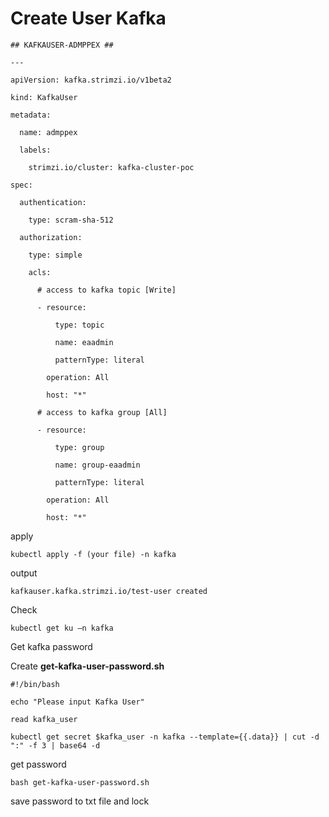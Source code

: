 # Create User Kafka

    ## KAFKAUSER-ADMPPEX ## 

    --- 

    apiVersion: kafka.strimzi.io/v1beta2 

    kind: KafkaUser 

    metadata: 

      name: admppex 

      labels: 

        strimzi.io/cluster: kafka-cluster-poc 

    spec: 

      authentication: 

        type: scram-sha-512 

      authorization: 

        type: simple 

        acls: 

          # access to kafka topic [Write] 

          - resource: 

              type: topic 

              name: eaadmin 

              patternType: literal 

            operation: All 

            host: "*" 

          # access to kafka group [All] 

          - resource: 

              type: group 

              name: group-eaadmin 

              patternType: literal 

            operation: All 

            host: "*" 

apply

    kubectl apply -f (your file) -n kafka 

output

    kafkauser.kafka.strimzi.io/test-user created

Check

    kubectl get ku –n kafka

Get kafka password

Create **get-kafka-user-password.sh**

    #!/bin/bash 

    echo "Please input Kafka User" 

    read kafka_user 

    kubectl get secret $kafka_user -n kafka --template={{.data}} | cut -d ":" -f 3 | base64 -d

get password

    bash get-kafka-user-password.sh 

save password to txt file and lock
